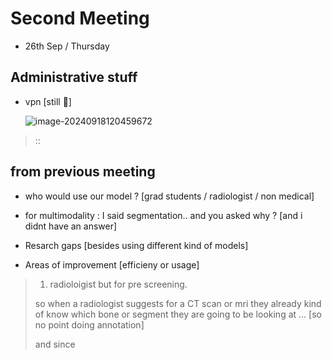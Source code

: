 # Second Meeting

- 26th Sep / Thursday



## Administrative stuff

* vpn [still 🫠]

  ![image-20240918120459672](/home/adi/.config/Typora/typora-user-images/image-20240918120459672.png)

> ::



## from previous meeting

* who would use our model ? [grad students / radiologist / non medical]

* for multimodality : I said segmentation.. and you asked why ? [and i didnt have an answer]
* Resarch gaps [besides using different kind of models]
* Areas of improvement [efficieny or usage]

>1. radioloigist but for pre screening.
>
>so when a radiologist suggests for a CT scan or mri they already kind of know which bone or segment they are going to be looking at ... [so no point doing annotation]
>
>and since 


